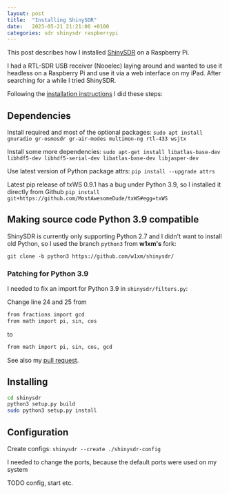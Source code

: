 ```yaml
---
layout: post
title:  "Installing ShinySDR"
date:   2023-05-21 21:21:06 +0100
categories: sdr shinysdr raspberrypi
---
```


This post describes how I installed [ShinySDR][shinysdr] on a Raspberry Pi.

I had a RTL-SDR USB receiver (Nooelec) laying around and wanted to use it headless on a Raspberry Pi and use it via a web interface on my iPad. After searching for a while I tried ShinySDR.

Following the [installation instructions][install-shinysdr] I did these steps:

## Dependencies

Install required and most of the optional packages: `sudo apt install gnuradio gr-osmosdr gr-air-modes multimon-ng rtl-433 wsjtx`

Install some more dependencies: `sudo apt-get install libatlas-base-dev libhdf5-dev libhdf5-serial-dev libatlas-base-dev libjasper-dev`

Use latest version of Python package attrs: `pip install --upgrade attrs`

Latest pip release of txWS 0.9.1 has a bug under Python 3.9, so I installed it directly from Github `pip install git+https://github.com/MostAwesomeDude/txWS#egg=txWS`

## Making source code Python 3.9 compatible

ShinySDR is currently only supporting Python 2.7 and I didn't want to install old Python, so I used the branch `python3` from **w1xm's** fork:

`git clone -b python3 https://github.com/w1xm/shinysdr/`

### Patching for Python 3.9

I needed to fix an import for Python 3.9 in `shinysdr/filters.py`:

Change line 24 and 25 from

```bash
from fractions import gcd
from math import pi, sin, cos
```

to

```bash
from math import pi, sin, cos, gcd
```

See also my [pull request][w1xm-pr].

## Installing

```bash
cd shinysdr
python3 setup.py build
sudo python3 setup.py install
```

## Configuration

Create configs: `shinysdr --create ./shinysdr-config`

I needed to change the ports, because the default ports were used on my system

TODO config, start etc.

[shinysdr]: https://shinysdr.switchb.org/
[install-shinysdr]: https://shinysdr.switchb.org/manual/installation
[w1xm-pr]: https://github.com/w1xm/shinysdr/pull/1
